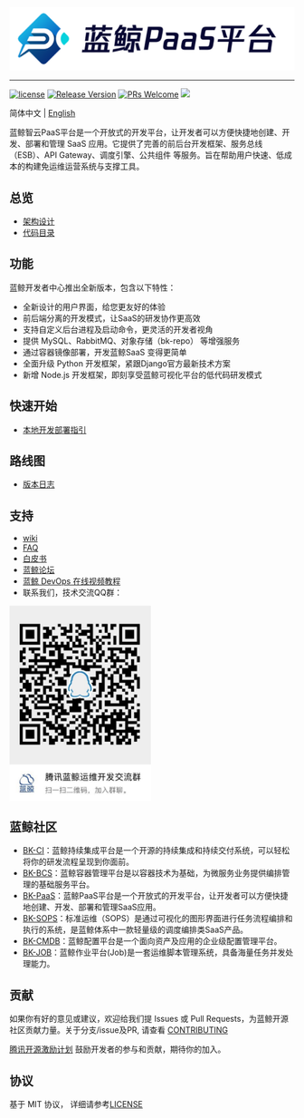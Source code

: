 ![](docs/resource/img/bk_paas_zh.png)

---

[![license](https://img.shields.io/badge/license-MIT-brightgreen.svg?style=flat)](https://github.com/Tencent/bk-PaaS/blob/master/LICENSE) [![Release Version](https://img.shields.io/badge/release-3.2.2-brightgreen.svg)](https://github.com/Tencent/bk-PaaS/releases) [![PRs Welcome](https://img.shields.io/badge/PRs-welcome-brightgreen.svg)](https://github.com/Tencent/bk-PaaS/pulls) [![](https://travis-ci.com/Tencent/bk-PaaS.svg?token=ypkHQqxUR3Y3ctuD7qFS&branch=master)](https://travis-ci.com/Tencent/bk-PaaS)


简体中文 | [English](readme_en.md)

蓝鲸智云PaaS平台是一个开放式的开发平台，让开发者可以方便快捷地创建、开发、部署和管理 SaaS 应用。它提供了完善的前后台开发框架、服务总线（ESB）、API Gateway、调度引擎、公共组件 等服务。旨在帮助用户快速、低成本的构建免运维运营系统与支撑工具。


## 总览

- [架构设计](docs/overview/architecture.md)
- [代码目录](docs/overview/project_codes.md)

## 功能

蓝鲸开发者中心推出全新版本，包含以下特性：

- 全新设计的用户界面，给您更友好的体验
- 前后端分离的开发模式，让SaaS的研发协作更高效
- 支持自定义后台进程及启动命令，更灵活的开发者视角
- 提供 MySQL、RabbitMQ、对象存储（bk-repo） 等增强服务
- 通过容器镜像部署，开发蓝鲸SaaS 变得更简单
- 全面升级 Python 开发框架，紧跟Django官方最新技术方案
- 新增 Node.js 开发框架，即刻享受蓝鲸可视化平台的低代码研发模式

## 快速开始 

- [本地开发部署指引](/docs/install/develop_guide.md)

## 路线图

- [版本日志](docs/release.md)

## 支持

- [wiki](https://github.com/Tencent/bk-PaaS/wiki)
- [FAQ](https://github.com/Tencent/bk-PaaS/wiki/FAQ)
- [白皮书](http://docs.bk.tencent.com/product_white_paper/paas/)
- [蓝鲸论坛](https://bk.tencent.com/s-mart/community)
- [蓝鲸 DevOps 在线视频教程](https://bk.tencent.com/s-mart/video)
- 联系我们，技术交流QQ群：

<img src="docs/resource/img/bk_qq_group.png" width="250" hegiht="250" align=center />

## 蓝鲸社区
- [BK-CI](https://github.com/Tencent/bk-ci)：蓝鲸持续集成平台是一个开源的持续集成和持续交付系统，可以轻松将你的研发流程呈现到你面前。
- [BK-BCS](https://github.com/Tencent/bk-bcs)：蓝鲸容器管理平台是以容器技术为基础，为微服务业务提供编排管理的基础服务平台。
- [BK-PaaS](https://github.com/Tencent/bk-PaaS)：蓝鲸PaaS平台是一个开放式的开发平台，让开发者可以方便快捷地创建、开发、部署和管理SaaS应用。
- [BK-SOPS](https://github.com/Tencent/bk-sops)：标准运维（SOPS）是通过可视化的图形界面进行任务流程编排和执行的系统，是蓝鲸体系中一款轻量级的调度编排类SaaS产品。
- [BK-CMDB](https://github.com/Tencent/bk-cmdb)：蓝鲸配置平台是一个面向资产及应用的企业级配置管理平台。
- [BK-JOB](https://github.com/Tencent/bk-job)：蓝鲸作业平台(Job)是一套运维脚本管理系统，具备海量任务并发处理能力。

## 贡献 
如果你有好的意见或建议，欢迎给我们提 Issues 或 Pull Requests，为蓝鲸开源社区贡献力量。关于分支/issue及PR, 请查看 [CONTRIBUTING](docs/CONTRIBUTING.md)

[腾讯开源激励计划](https://opensource.tencent.com/contribution) 鼓励开发者的参与和贡献，期待你的加入。

## 协议

基于 MIT 协议， 详细请参考[LICENSE](LICENSE.txt)
